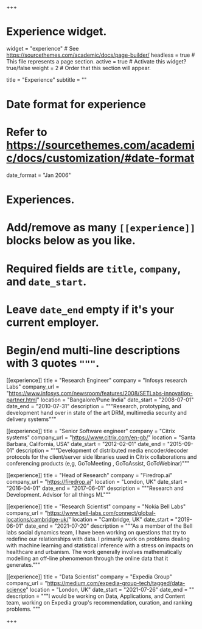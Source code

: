 +++
# Experience widget.
widget = "experience"  # See https://sourcethemes.com/academic/docs/page-builder/
headless = true  # This file represents a page section.
active = true  # Activate this widget? true/false
weight = 2  # Order that this section will appear.

title = "Experience"
subtitle = ""

# Date format for experience
#   Refer to https://sourcethemes.com/academic/docs/customization/#date-format
date_format = "Jan 2006"

# Experiences.
#   Add/remove as many `[[experience]]` blocks below as you like.
#   Required fields are `title`, `company`, and `date_start`.
#   Leave `date_end` empty if it's your current employer.
#   Begin/end multi-line descriptions with 3 quotes `"""`.

[[experience]]
  title = "Research Engineer"
  company = "Infosys research Labs"
  company_url = "https://www.infosys.com/newsroom/features/2008/SETLabs-innovation-partner.html"
  location = "Bangalore/Pune India"
  date_start = "2008-07-01"
  date_end = "2010-07-31"
  description = """Research, prototyping, and development hand over in state of the art DRM, multimedia security and delivery systems"""

[[experience]]
  title = "Senior Software engineer"
  company = "Citrix systems"
  company_url = "https://www.citrix.com/en-gb/"
  location = "Santa Barbara, California, USA"
  date_start = "2012-02-01"
  date_end = "2015-09-01"
  description = """Development of distributed media encoder/decoder protocols for the client/server side libraries used in Citrix collaborations and conferencing products (e,g, GoToMeeting , GoToAssist, GoToWebinar)"""

[[experience]]
  title = "Head of Research"
  company = "Firedrop.ai"
  company_url = "https://firedrop.ai"
  location = "London, UK"
  date_start = "2016-04-01"
  date_end = "2017-06-01"
  description = """Research and Development. Advisor for all things ML"""

[[experience]]
  title = "Research Scientist"
  company = "Nokia Bell Labs"
  company_url = "https://www.bell-labs.com/connect/global-locations/cambridge-uk/"
  location = "Cambridge, UK"
  date_start = "2019-06-01"
  date_end = "2021-07-20"
  description = """As a member of the Bell labs social dynamics team, I have been working on questions that try to redefine our relationships with data. I primarily work on problems dealing with machine learning and statistical inference with a stress on impacts on healthcare and urbanism. The work generally involves mathematically modelling an off-line phenomenon through the online data that it generates."""

[[experience]]
  title = "Data Scientist"
  company = "Expedia Group"
  company_url = "https://medium.com/expedia-group-tech/tagged/data-science"
  location = "London, UK"
  date_start = "2021-07-26"
  date_end = ""
  description = """I would be working on Data, Applications, and Content team, working on Expedia group's recommendation, curation, and ranking problems. """

+++

